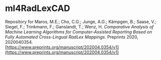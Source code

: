 # ml4RadLexCAD
Repository for Maros, M.E.; Cho, C.G.; Junge, A.G.; Kämpgen, B.; Saase, V.; Siegel, F.; Trinkmann, F.; Ganslandt, T.; Wenz, H. *Comparative Analysis of Machine Learning Algorithms for Computer-Assisted Reporting Based on Fully Automated Cross-Lingual RadLex Mappings*. Preprints 2020, 2020040354. <br/>
[https://www.preprints.org/manuscript/202004.0354/v1](https://www.preprints.org/manuscript/202004.0354/v1)
